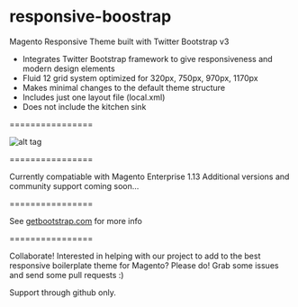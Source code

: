 responsive-boostrap
================

Magento Responsive Theme built with Twitter Bootstrap v3

<ul>
<li>Integrates Twitter Bootstrap framework to give responsiveness and modern design elements</li>
<li>Fluid 12 grid system optimized for 320px, 750px, 970px, 1170px</li>
<li>Makes minimal changes to the default theme structure</li>
<li>Includes just one layout file (local.xml)</li>
<li>Does not include the kitchen sink</li>
</ul>
================

![alt tag](http://www.redlightblinking.com/store/media/catalog/product/cache/1/image/9df78eab33525d08d6e5fb8d27136e95/b/o/boostrap-responsive.png)

================

Currently compatiable with Magento Enterprise 1.13
Additional versions and community support coming soon...

================

See <a href="http://getbootstrap.com" target="_blank">getbootstrap.com</a> for more info

================

Collaborate! Interested in helping with our project to add to the best responsive boilerplate theme for Magento?
Please do! Grab some issues and send some pull requests :)

Support through github only.
